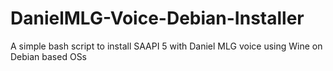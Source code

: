 # DanielMLG-Voice-Debian-Installer
A simple bash script to install SAAPI 5 with Daniel MLG voice using Wine on Debian based OSs
